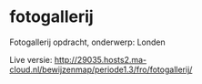 # fotogallerij
Fotogallerij opdracht, onderwerp: Londen

Live versie: http://29035.hosts2.ma-cloud.nl/bewijzenmap/periode1.3/fro/fotogallerij/
